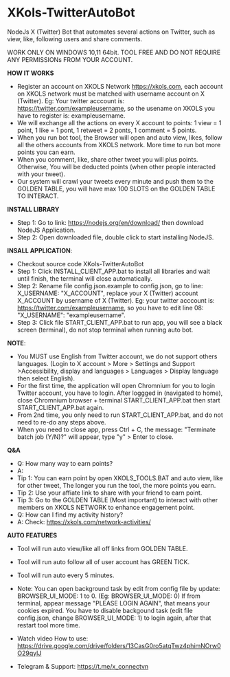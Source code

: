 # XKols-TwitterAutoBot
NodeJs X (Twitter) Bot that automates several actions on Twitter, such as view, like, following users and share comments.

WORK ONLY ON WINDOWS 10,11 64bit. 
TOOL FREE AND DO NOT REQUIRE ANY PERMISSIONs FROM YOUR ACCOUNT.

**HOW IT WORKS**
- Register an account on XKOLS Network https://xkols.com, each account on XKOLS network must be matched with username account on X (Twitter).
Eg: Your twitter acccount is: https://twitter.com/exampleusername, so the usename on XKOLS you have to register is: exampleusername.
- We will exchange all the actions on every X account to points: 1 view = 1 point, 1 like = 1 pont, 1 retweet = 2 ponts, 1 comment = 5 points.
- When you run bot tool, the Browser will open and auto view, likes, follow all the others accounts from XKOLS network. More time to run bot more points you can earn.
- When you comment, like, share other tweet you will plus points. Otherwise, You will be deducted points (when other people interacted with your tweet).
- Our system will crawl your tweets every minute and push them to the GOLDEN TABLE, you will have max 100 SLOTS on the GOLDEN TABLE TO INTERACT.

**INSTALL LIBRARY**
- Step 1: Go to link: https://nodejs.org/en/download/ then download NodeJS Application.
- Step 2: Open downloaded file, double click to start installing NodeJS.

**INSALL APPLICATION**:
- Checkout source code XKols-TwitterAutoBot
- Step 1: Click INSTALL_CLIENT_APP.bat to install all libraries and wait until finish, the terminal will close automatically.
- Step 2: Rename file config.json.example to config.json, go to line: X_USERNAME: "X_ACCOUNT", replace your X (Twitter) account X_ACCOUNT by username of X (Twitter). Eg: your twitter acccount is: https://twitter.com/exampleusername, so you have to edit line 08: "X_USERNAME": "exampleusername".
- Step 3: Click file START_CLIENT_APP.bat to run app, you will see a black screen (terminal), do not stop terminal when running auto bot.

**NOTE**:
- You MUST use English from Twitter account, we do not support others languages. (Login to X account > More > Settings and Support >Accessibility, display and languages > Languages > Display language then select English).
- For the first time, the application will open Chromnium for you to login Twitter account, you have to login. After loggged in (navigated to home), close Chromnium browser + terminal START_CLIENT_APP.bat then start START_CLIENT_APP.bat again.
- From 2nd time, you only need to run START_CLIENT_APP.bat, and do not need to re-do any steps above.
- When you need to close app, press Ctrl + C, the message: "Terminate batch job (Y/N)?" will appear, type "y" > Enter to close.

**Q&A**
- Q: How many way to earn points?
- A: 
- Tip 1: You can earn point by open XKOLS_TOOLS.BAT and auto view, like for other tweet, The longer you run the tool, the more points you earn.
- Tip 2: Use your affiate link to share with your friend to earn point.  
- Tip 3: Go to the GOLDEN TABLE (Most important) to interact with other members on XKOLS NETWORK to enhance engagement point.
- Q: How can I find my activity history?
- A: Check: https://xkols.com/network-activities/

**AUTO FEATURES**

- Tool will run auto view/like all off links from GOLDEN TABLE.
- Tool will run auto follow all of user account has GREEN TICK.
- Tool will run auto every 5 minutes.
- Note: 
You can open background task by edit from config file by update: BROWSER_UI_MODE: 1 to 0. (Eg: BROWSER_UI_MODE: 0)
If from terminal, appear message "PLEASE LOGIN AGAIN", that means your cookies expired. You have to disable backgound task (edit file config.json, change BROWSER_UI_MODE: 1) to login again, after that restart tool more time.

- Watch video How to use: https://drive.google.com/drive/folders/13CasG0ro5atqTwz4phimNOrw0O29qylJ
- Telegram & Support: https://t.me/x_connectvn